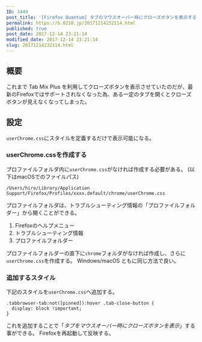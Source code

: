```yaml
---
ID: 3449
post_title: '[Firefox Quantum] タブのマウスオーバー時にクローズボタンを表示する方法'
permalink: https://b.0218.jp/20171214232114.html
published: true
post_date: 2017-12-14 23:21:14
modified_date: 2017-12-14 23:21:14
slug: 20171214232114.html
---
```

<h2>概要</h2>

これまで Tab Mix Plus を利用してクローズボタンを表示させていたのだが、最新のFirefoxではサポートされなくなった為、ある一定のタブを開くとクローズボタンが見えなくなってしまった。

<h2>設定</h2>

<code>userChrome.css</code>にスタイルを定義するだけで表示可能になる。

<h3>userChrome.cssを作成する</h3>

プロファイルフォルダ内に<code>userChrome.css</code>がなければ作成する必要がある。
(以下はmacOSでのファイルパス)

<pre><code>/Users/hiro/Library/Application Support/Firefox/Profiles/xxxx.default/chrome/userChrome.css
</code></pre>

プロファイルフォルダは、トラブルシューティング情報の「プロファイルフォルダー」から開くことができる。

<ol>
<li>Firefoxのヘルプメニュー</li>
<li>トラブルシューティング情報</li>
<li>プロファイルフォルダー</li>
</ol>

プロファイルフォルダーの直下に<code>chrome</code>フォルダがなければ作成し、さらに<code>userChrome.css</code>を作成する。
Windows/macOS ともに同じ方法で良い。

<h3>追加するスタイル</h3>

下記のスタイルを<code>userChrome.css</code>へ追加する。

<pre><code class="language-css">.tabbrowser-tab:not([pinned]):hover .tab-close-button {
  display: block !important;
}
</code></pre>

これを追加することで「<em>タブをマウスオーバー時にクローズボタンを表示</em>」する事ができる。
Firefoxを再起動して反映する。